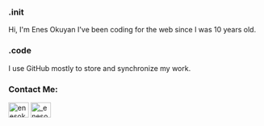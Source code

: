 <h3>.init</h3>
Hi, I'm Enes Okuyan I've been coding for the web since I was 10 years old.
<h3>.code</h3>
I use GitHub mostly to store and synchronize my work.
<h3 align="left">Contact Me:</h3>
<p align="left">
<a href="https://twitter.com/enesokuyan__" target="blank"><img align="center" src="https://raw.githubusercontent.com/rahuldkjain/github-profile-readme-generator/master/src/images/icons/Social/twitter.svg" alt="enesokuyan__" height="30" width="40" /></a>
<a href ="https://instagram.com/_enesokuyan" target="boş"><img align="center" src="https://raw.githubusercontent.com/rahuldkjain/github-profile-readme-generator/master/src/images/icons/Social/instagram.svg" alt="_enesokuyan" height="30" width="40" /></a>
</p >
